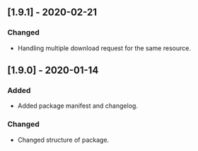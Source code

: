 ## [1.9.1] - 2020-02-21
### Changed
- Handling multiple download request for the same resource.

## [1.9.0] - 2020-01-14
### Added
- Added package manifest and changelog.

### Changed
- Changed structure of package.
